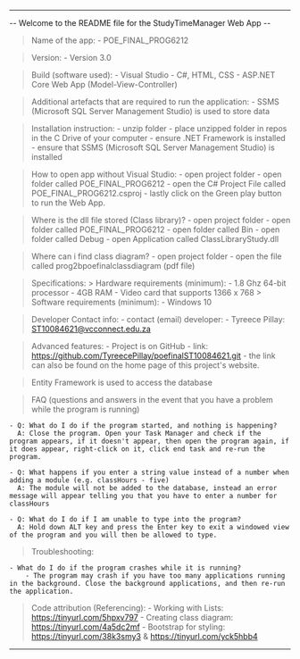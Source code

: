 ---------------------------------------------------------------------------

-- Welcome to the README file for the StudyTimeManager Web App --


> Name of the app:
	- POE_FINAL_PROG6212

> Version:
	- Version 3.0

> Build (software used):
	- Visual Studio
	- C#, HTML, CSS
	- ASP.NET Core Web App (Model-View-Controller)

> Additional artefacts that are required to run the application:
	- SSMS (Microsoft SQL Server Management Studio) is used to store data

> Installation instruction:
	- unzip folder
	- place unzipped folder in repos in the C Drive of your computer
	- ensure .NET Framework is installed
	- ensure that SSMS (Microsoft SQL Server Management Studio) is installed

> How to open app without Visual Studio:
	- open project folder
	- open folder called POE_FINAL_PROG6212
	- open the C# Project File called POE_FINAL_PROG6212.csproj
	- lastly click on the Green play button to run the Web App.

> Where is the dll file stored (Class library)?
	- open project folder
	- open folder called POE_FINAL_PROG6212
	- open folder called Bin
	- open folder called Debug
	- open Application called ClassLibraryStudy.dll

> Where can i find class diagram?
	- open project folder
	- open the file called prog2bpoefinalclassdiagram (pdf file)

> Specifications:
	> Hardware requirements (minimum):
		- 1.8 Ghz 64-bit processor
		- 4GB RAM
		- Video card that supports 1366 x 768
	> Software requirements (minimum):
		- Windows 10

> Developer Contact info:
	- contact (email) developer:
		- Tyreece Pillay: ST10084621@vcconnect.edu.za

> Advanced features:
	- Project is on GitHub
		- link: https://github.com/TyreecePillay/poefinalST10084621.git
		- the link can also be found on the home page of this project's website.


> Entity Framework is used to access the database

> FAQ (questions and answers in the event that you have a problem while the program is running)

	- Q: What do I do if the program started, and nothing is happening?
	  A: Close the program. Open your Task Manager and check if the program appears, if it doesn't appear, then open the program again, if it does appear, right-click on it, click end task and re-run the program.

	- Q: What happens if you enter a string value instead of a number when adding a module (e.g. classHours - five)
	  A: The module will not be added to the database, instead an error message will appear telling you that you have to enter a number for classHours

	- Q: What do I do if I am unable to type into the program?
	  A: Hold down ALT key and press the Enter key to exit a windowed view of the program and you will then be allowed to type.

> Troubleshooting:

	- What do I do if the program crashes while it is running?
		- The program may crash if you have too many applications running in the background. Close the background applications, and then re-run the application.
	
> Code attribution (Referencing):
	- Working with Lists: https://tinyurl.com/5hpxv797
	- Creating class diagram: https://tinyurl.com/4a5dc2mf
	- Bootstrap for styling: https://tinyurl.com/38k3smy3 & https://tinyurl.com/yck5hbb4	


---------------------------------------------------------------------------
